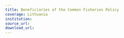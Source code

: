 ```yaml
---
title: Beneficiaries of the Common Fisheries Policy
coverage: Lithuania
institution: 
source_url: 
download_url: 
---
```

